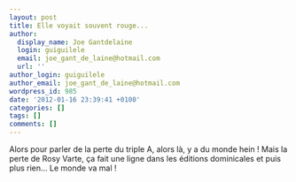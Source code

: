 ```yaml
---
layout: post
title: Elle voyait souvent rouge...
author:
  display_name: Joe Gantdelaine
  login: guiguilele
  email: joe_gant_de_laine@hotmail.com
  url: ''
author_login: guiguilele
author_email: joe_gant_de_laine@hotmail.com
wordpress_id: 985
date: '2012-01-16 23:39:41 +0100'
categories: []
tags: []
comments: []
---
```

Alors pour parler de la perte du triple A, alors là, y a du monde hein ! Mais la perte de Rosy Varte, ça fait une ligne dans les éditions dominicales et puis plus rien... Le monde va mal !
